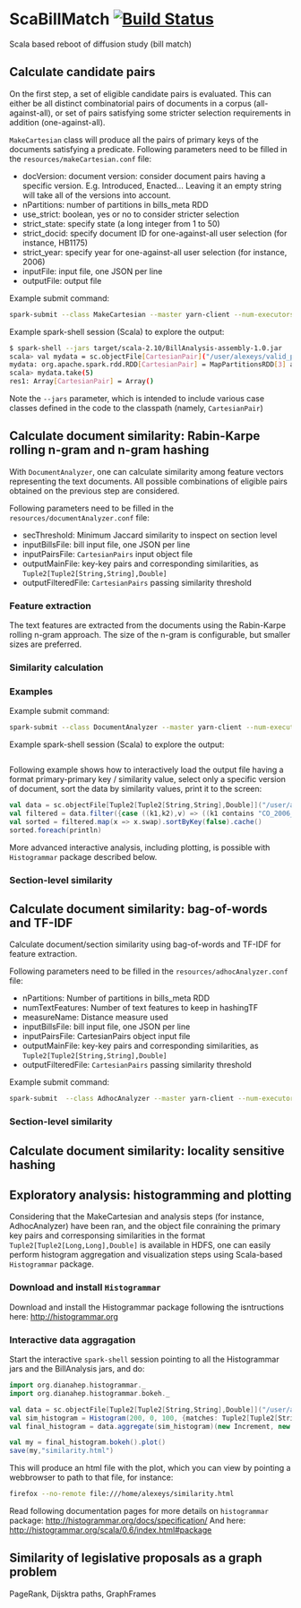 # ScaBillMatch [![Build Status](https://travis-ci.org/ASvyatkovskiy/ScaBillMatch.svg?branch=master)](https://travis-ci.org/ASvyatkovskiy/ScaBillMatch.svg?branch=master)

Scala based reboot of diffusion study (bill match)

## Calculate candidate pairs 

On the first step, a set of eligible candidate pairs is evaluated. This can either be all distinct combinatorial pairs of documents in a corpus (all-against-all), or set of pairs satisfying some stricter selection requirements in addition (one-against-all). 

`MakeCartesian` class will produce all the pairs of primary keys of the documents satisfying a predicate.
Following parameters need to be filled in the `resources/makeCartesian.conf` file:
* docVersion: document version: consider document pairs having a specific version. E.g. Introduced, Enacted... Leaving it an empty string will take all of the versions into account.
* nPartitions: number of partitions in bills_meta RDD
* use_strict: boolean, yes or no to consider stricter selection
* strict_state: specify state (a long integer from 1 to 50)
* strict_docid: specify document ID for one-against-all user selection (for instance, HB1175)
* strict_year: specify year for one-against-all user selection (for instance, 2006)
* inputFile: input file, one JSON per line
* outputFile: output file

Example submit command:

```bash
spark-submit --class MakeCartesian --master yarn-client --num-executors 30 --executor-cores 3 --executor-memory 10g target/scala-2.10/BillAnalysis-assembly-1.0.jar
```

Example spark-shell session (Scala) to explore the output:
```bash
$ spark-shell --jars target/scala-2.10/BillAnalysis-assembly-1.0.jar 
scala> val mydata = sc.objectFile[CartesianPair]("/user/alexeys/valid_pairs")
mydata: org.apache.spark.rdd.RDD[CartesianPair] = MapPartitionsRDD[3] at objectFile at <console>:27
scala> mydata.take(5)
res1: Array[CartesianPair] = Array()
```

Note the `--jars` parameter, which is intended to include various case classes defined in the code to the classpath (namely, `CartesianPair`)

## Calculate document similarity: Rabin-Karpe rolling n-gram and n-gram hashing 

With `DocumentAnalyzer`, one can calculate similarity among feature vectors representing the text documents. All possible combinations of eligible pairs obtained on the previous step are considered.

Following parameters need to be filled in the `resources/documentAnalyzer.conf` file:
* secThreshold: Minimum Jaccard similarity to inspect on section level 
* inputBillsFile: bill input file, one JSON per line
* inputPairsFile: `CartesianPairs` input object file
* outputMainFile: key-key pairs and corresponding similarities, as `Tuple2[Tuple2[String,String],Double]`
* outputFilteredFile: `CartesianPairs` passing similarity threshold

### Feature extraction

The text features are extracted from the documents using the Rabin-Karpe rolling n-gram approach. The size of the n-gram is configurable, but smaller sizes are preferred.   

### Similarity calculation

### Examples

Example submit command:
```bash
spark-submit --class DocumentAnalyzer --master yarn-client --num-executors 30 --executor-cores 3 --executor-memory 10g target/scala-2.10/BillAnalysis-assembly-1.0.jar
```

Example spark-shell session (Scala) to explore the output:
```bash
```

Following example shows how to interactively load the output file having a format primary-primary key / similarity value, select only a specific version of document, sort the data by similarity values, print it to the screen:

```scala
val data = sc.objectFile[Tuple2[Tuple2[String,String],Double]]("/user/alexeys/output").cache()
val filtered = data.filter({case ((k1,k2),v) => ((k1 contains "CO_2006_HB1175") || (k1 contains "CO_2006_HB1175"))}).cache()
val sorted = filtered.map(x => x.swap).sortByKey(false).cache()
sorted.foreach(println)
```

More advanced interactive analysis, including plotting, is possible with `Histogrammar` package described below.

### Section-level similarity 


## Calculate document similarity: bag-of-words and TF-IDF

Calculate document/section similarity using bag-of-words and TF-IDF for feature extraction. 

Following parameters need to be filled in the `resources/adhocAnalyzer.conf` file:
* nPartitions: Number of partitions in bills_meta RDD
* numTextFeatures: Number of text features to keep in hashingTF
* measureName: Distance measure used
* inputBillsFile: bill input file, one JSON per line
* inputPairsFile: CartesianPairs object input file
* outputMainFile: key-key pairs and corresponding similarities, as `Tuple2[Tuple2[String,String],Double]`
* outputFilteredFile: `CartesianPairs` passing similarity threshold
    

Example submit command:
```bash
spark-submit  --class AdhocAnalyzer --master yarn-client --num-executors 30 --executor-cores 3 --executor-memory 10g target/scala-2.10/BillAnalysis-assembly-1.0.jar
```

### Section-level similarity

## Calculate document similarity: locality sensitive hashing

## Exploratory analysis: histogramming and plotting

Considering that the MakeCartesian and analysis steps (for instance, AdhocAnalyzer) have been ran, and the object file conraining 
the primary key pairs and corresponsing similarities in the format `Tuple2[Tuple2[Long,Long],Double]` is available in HDFS,
one can easily perform histogram aggregation and visualization steps using Scala-based `Histogrammar` package.


### Download and install `Histogrammar`

Download and install the Histogrammar package following the isntructions here: http://histogrammar.org

### Interactive data aggragation

Start the interactive `spark-shell` session pointing to all the Histogrammar jars and the BillAnalysis jars, and do:

```scala
import org.dianahep.histogrammar._
import org.dianahep.histogrammar.bokeh._

val data = sc.objectFile[Tuple2[Tuple2[String,String],Double]]("/user/alexeys/test_main_output").cache()
val sim_histogram = Histogram(200, 0, 100, {matches: Tuple2[Tuple2[String,String],Double] => matches._2})
val final_histogram = data.aggregate(sim_histogram)(new Increment, new Combine)

val my = final_histogram.bokeh().plot()
save(my,"similarity.html")
```

This will produce an html file with the plot, which you can view by pointing a webbrowser to path to that file, for instance:

```bash
firefox --no-remote file:///home/alexeys/similarity.html
```

Read following documentation pages for more details on `histogrammar` package: http://histogrammar.org/docs/specification/
And here: http://histogrammar.org/scala/0.6/index.html#package

## Similarity of legislative proposals as a graph problem

PageRank, Dijsktra paths, GraphFrames
